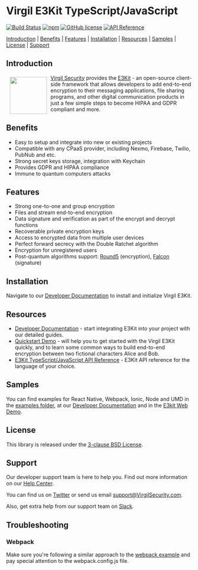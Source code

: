 # Virgil E3Kit TypeScript/JavaScript

[![Build Status](https://travis-ci.com/VirgilSecurity/e3kit-js.svg?branch=master)](https://travis-ci.com/VirgilSecurity)
[![npm](https://img.shields.io/npm/v/@virgilsecurity/e3kit.svg)](https://www.npmjs.com/package/@virgilsecurity/e3kit)
[![GitHub license](https://img.shields.io/github/license/VirgilSecurity/e3kit-js.svg)](https://github.com/VirgilSecurity/virgil-e3kit-js/blob/master/LICENSE)
[![API Reference](https://img.shields.io/badge/API%20reference-e3kit--js-green)](https://virgilsecurity.github.io/virgil-e3kit-js/)

[Introduction](#introduction) | [Benefits](#benefits) | [Features](#features) | [Installation](#installation) | [Resources](#resources) | [Samples](#samples) | [License](#license) | [Support](#support)

## Introduction

<a href="https://developer.virgilsecurity.com/docs"><img width="100px" src="https://cdn.virgilsecurity.com/assets/images/github/logos/e3kit/E3Kit.png" align="left" hspace="10" vspace="6"></a> [Virgil Security](https://virgilsecurity.com) provides the [E3Kit](https://developer.virgilsecurity.com/docs/e3kit/) - an open-source client-side framework that allows developers to add end-to-end encryption to their messaging applications, file sharing programs, and other digital communication products in just a few simple steps to become HIPAA and GDPR compliant and more.

## Benefits

- Easy to setup and integrate into new or existing projects
- Compatible with any CPaaS provider, including Nexmo, Firebase, Twilio, PubNub and etc.
- Strong secret keys storage, integration with Keychain
- Provides GDPR and HIPAA compliance
- Immune to quantum computers attacks

## Features

- Strong one-to-one and group encryption
- Files and stream end-to-end encryption
- Data signature and verification as part of the encrypt and decrypt functions
- Recoverable private encryption keys
- Access to encrypted data from multiple user devices
- Perfect forward secrecy with the Double Ratchet algorithm
- Encryption for unregistered users
- Post-quantum algorithms support: [Round5](https://round5.org/) (encryption), [Falcon](https://falcon-sign.info/) (signature)

## Installation

Navigate to our [Developer Documentation](https://developer.virgilsecurity.com/docs/e3kit/get-started/setup-client/) to install and initialize Virgil E3Kit.

## Resources

- [Developer Documentation](https://developer.virgilsecurity.com/docs/e3kit/) - start integrating E3Kit into your project with our detailed guides.
- [Quickstart Demo](https://developer.virgilsecurity.com/docs/e3kit/get-started/quickstart/) - will help you to get started with the Virgil E3Kit quickly, and to learn some common ways to build end-to-end encryption between two fictional characters Alice and Bob.
- [E3Kit TypeScript/JavaScript API Reference](https://virgilsecurity.github.io/virgil-e3kit-js/) - E3Kit API reference for the language of your choice.

## Samples

You can find examples for React Native, Webpack, Ionic, Node and UMD in the [examples folder](/examples), at our [Developer Documentation](https://developer.virgilsecurity.com/docs/e3kit/) and in the [E3kit Web Demo](https://github.com/VirgilSecurity/demo-e3kit-web).

## License

This library is released under the [3-clause BSD License](LICENSE).

## Support

Our developer support team is here to help you. Find out more information on our [Help Center](https://help.virgilsecurity.com/).

You can find us on [Twitter](https://twitter.com/VirgilSecurity) or send us email support@VirgilSecurity.com.

Also, get extra help from our support team on [Slack](https://virgilsecurity.com/join-community).

## Troubleshooting

### Webpack

Make sure you're following a similar approach to the [webpack example](/examples/webpack) and pay special attention to the webpack.config.js file.
